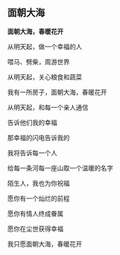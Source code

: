 ## 面朝大海

**面朝大海，春暖花开**

从明天起，做一个幸福的人

喂马、劈柴，周游世界

从明天起，关心粮食和蔬菜

我有一所房子，面朝大海，春暖花开


从明天起，和每一个亲人通信

告诉他们我的幸福

那幸福的闪电告诉我的

我将告诉每一个人

给每一条河每一座山取一个温暖的名字

陌生人，我也为你祝福

愿你有一个灿烂的前程

愿你有情人终成眷属

愿你在尘世获得幸福

我只愿面朝大海，春暖花开

